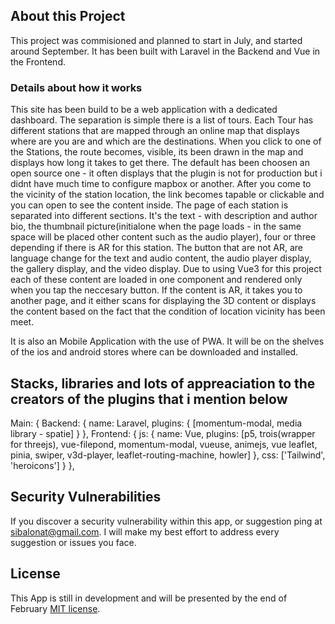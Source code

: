 
## About this Project

This project was commisioned and planned to start in July, and started around September. It has been built with Laravel in the Backend and Vue in the Frontend. 

### Details about how it works
This site has been build to be a web application with a dedicated dashboard. The separation is simple there is a list of tours. Each Tour has different stations that are mapped through an online map that displays where are you are and which are the destinations. When you click to one of the Stations, the route becomes, visible, its been drawn in the map and displays how long it takes to get there. The default has been choosen an open source one -  it often displays that the plugin is not for production but i didnt have much time to configure mapbox or another. After you come to the vicinity of the station location, the link becomes tapable or clickable and you can open to see the content inside. 
The page of each station is separated into different sections. It's the text - with description and author bio, the thumbnail picture(initialone when the page loads - in the same space will be placed other content such as the audio player), four or three depending if there is AR for this station. The button that are not AR, are language change for the text and audio content, the audio player display, the gallery display, and the video display. Due to using Vue3 for this project each of these content are loaded in one component and rendered only when you tap the neccesary button. If the content is AR, it takes you to another page, and it either scans for displaying the 3D content or displays the content based on the fact that the condition of location vicinity has been meet.  

It is also an Mobile Application with the use of PWA. It will be on the shelves of the ios and android stores where can be downloaded and installed. 

## Stacks, libraries and lots of appreaciation to the creators of the plugins that i mention below
Main: {
    Backend: {
        name: Laravel,
        plugins: {
            [momentum-modal, media library - spatie]
        }
    },
    Frontend: {
        js: {
            name: Vue,
            plugins: [p5, trois(wrapper for threejs), vue-filepond, momentum-modal, vueuse, animejs, vue leaflet, pinia, swiper, v3d-player, leaflet-routing-machine, howler]
        },
        css: ['Tailwind', 'heroicons']
    }
},



## Security Vulnerabilities

If you discover a security vulnerability within this app, or suggestion ping at [sibalonat@gmail.com](mailto:sibalonat@gmail.com). I will make my best effort to address every suggestion or issues you face.

## License

This App is still in development and will be presented by the end of February [MIT license](https://opensource.org/licenses/MIT).
